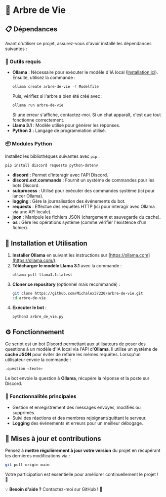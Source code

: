 # 🌳 Arbre de Vie

## 📋 Dépendances
Avant d'utiliser ce projet, assurez-vous d'avoir installé les dépendances suivantes :

### 🔧 Outils requis
- **Ollama** : Nécessaire pour exécuter le modèle d'IA local ([Installation ici](https://ollama.com/)). Ensuite, utilisez la commande :
    ```sh
    ollama create arbre-de-vie -f Modelfile
    ```
    Puis, vérifiez si l'arbre a bien été créé avec :
    ```sh
    ollama run arbre-de-vie
    ```
    Si une erreur s'affiche, contactez-moi. Si un chat apparaît, c'est que tout fonctionne correctement.
- **Llama 3.1** : Modèle utilisé pour générer les réponses.
- **Python 3** : Langage de programmation utilisé.

### 📦 Modules Python
Installez les bibliothèques suivantes avec `pip` :
```sh
pip install discord requests python-dotenv
```
- **discord** : Permet d'interagir avec l'API Discord.
- **discord.ext.commands** : Fournit un système de commandes pour les bots Discord.
- **subprocess** : Utilisé pour exécuter des commandes système (ici pour lancer Ollama).
- **logging** : Gère la journalisation des événements du bot.
- **requests** : Effectue des requêtes HTTP (ici pour interagir avec Ollama via une API locale).
- **json** : Manipule les fichiers JSON (chargement et sauvegarde du cache).
- **os** : Gère les opérations système (comme vérifier l'existence d'un fichier).

## 🚀 Installation et Utilisation

1. **Installer Ollama** en suivant les instructions sur [https://ollama.com](https://ollama.com/).
2. **Télécharger le modèle Llama 3.1** avec la commande :
   ```sh
   ollama pull llama3.1:latest
   ```
3. **Cloner ce repository** (optionnel mais recommandé) :
   ```sh
   git clone https://github.com/Michalex37220/arbre-de-vie.git
   cd arbre-de-vie
   ```
4. **Exécuter le bot** :
   ```sh
   python3 arbre_de_vie.py
   ```

## ⚙️ Fonctionnement

Ce script est un bot Discord permettant aux utilisateurs de poser des questions à un modèle d'IA local via l'API d'**Ollama**. Il utilise un système de **cache JSON** pour éviter de refaire les mêmes requêtes. Lorsqu'un utilisateur envoie la commande :
```sh
.question <texte>
```
Le bot envoie la question à **Ollama**, récupère la réponse et la poste sur Discord.

### 📜 Fonctionnalités principales
- Gestion et enregistrement des messages envoyés, modifiés ou supprimés.
- Suivi des réactions et des membres rejoignant/quittant le serveur.
- **Logging** des événements et erreurs pour un meilleur débogage.

## 🔄 Mises à jour et contributions
Pensez à **mettre régulièrement à jour votre version** du projet en récupérant les dernières modifications via :
```sh
git pull origin main
```
Votre participation est essentielle pour améliorer continuellement le projet ! 🚀

💡 **Besoin d'aide ?** Contactez-moi sur GitHub ! 🚀


